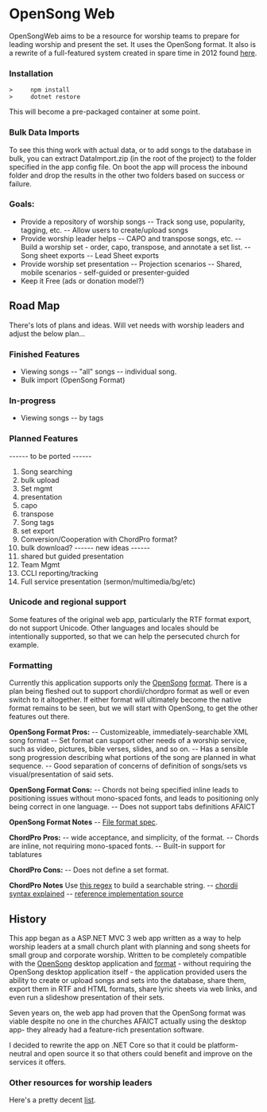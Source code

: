 
# OpenSong Web
OpenSongWeb aims to be a resource for worship teams to prepare for leading worship and present the set.  It uses the OpenSong format.
It also is a rewrite of a full-featured system created in spare time in 2012 found [here](http://wworship.242sanmarcos.org/).

### Installation

    >     npm install
    >     dotnet restore

This will become a pre-packaged container at some point. 

### Bulk Data Imports
To see this thing work with actual data, or to add songs to the database in bulk, you can extract DataImport.zip (in the root of the project) to the folder specified in the app config file.  On boot the app will process the inbound folder and drop the results in the other two folders based on success or failure.

### Goals:
- Provide a repository of worship songs
-- Track song use, popularity, tagging, etc.
-- Allow users to create/upload songs
- Provide worship leader helps
-- CAPO and transpose songs, etc.
-- Build a worship set - order, capo, transpose, and annotate a set list.
-- Song sheet exports
-- Lead Sheet exports
- Provide worship set presentation
-- Projection scenarios
-- Shared, mobile scenarios - self-guided or presenter-guided
- Keep it Free (ads or donation model?)

## Road Map
There's lots of plans and ideas.  Will vet needs with worship leaders and adjust the below plan...

### Finished Features
- Viewing songs 
-- "all" songs
-- individual song.
- Bulk import (OpenSong Format)

### In-progress
- Viewing songs
-- by tags

### Planned Features 
------ to be ported ------
1. Song searching
2. bulk upload
3. Set mgmt
4. presentation
5. capo
6. transpose
7. Song tags
8. set export
9. Conversion/Cooperation with ChordPro format?
10. bulk download?
------ new ideas ------
11. shared but guided presentation
12. Team Mgmt
13. CCLI reporting/tracking
14. Full service presentation (sermon/multimedia/bg/etc)

### Unicode and regional support
Some features of the original web app, particularly the RTF format export, do not support Unicode.  Other languages and locales should be intentionally supported, so that we can help the persecuted church for example.

### Formatting
Currently this application supports only the [OpenSong](http://www.opensong.org/) [format](https://sourceforge.net/projects/opensong/).  There is a plan being fleshed out to support chordii/chordpro format as well or even switch to it altogether.  If either format will ultimately become the native format remains to be seen, but we will start with OpenSong, to get the other features out there.
 
**OpenSong Format Pros:**
-- Customizeable, immediately-searchable XML song format
-- Set format can support other needs of a worship service, such as video, pictures, bible verses, slides, and so on.
-- Has a sensible song progression describing what portions of the song are planned in what sequence.
-- Good separation of concerns of definition of songs/sets vs visual/presentation of said sets.

**OpenSong Format Cons:**
-- Chords not being specified inline leads to positioning issues without mono-spaced fonts, and leads to positioning only being correct in one language.
-- Does not support tabs definitions AFAICT

**OpenSong Format Notes**
-- [File format spec](http://www.opensong.org/home/file-formats).

**ChordPro Pros:**
-- wide acceptance, and simplicity, of the format.
-- Chords are inline, not requiring mono-spaced fonts.
-- Built-in support for tablatures

**ChordPro Cons:**
-- Does not define a set format.

**ChordPro Notes**
Use [this regex](https://stackoverflow.com/questions/44314124/c-sharp-use-regex-to-remove-everything-inside-brackets-and-the-brackets-themselv) to build a searchable string. 
-- [chordii syntax explained](https://www.chordpro.org/chordpro/ChordPro-Directives.html)
-- [reference implementation source](https://github.com/ChordPro/chordpro)
 
## History
This app began as a ASP.NET MVC 3 web app written as a way to help worship leaders at a small church plant with planning and song sheets for small group and corporate worship.  Written to be completely compatible with the [OpenSong](http://www.opensong.org/) desktop application and [format](https://sourceforge.net/projects/opensong/)  - without requiring the OpenSong desktop application itself - the application provided users the ability to create or upload songs and sets into the database, share them, export them in RTF and HTML formats, share lyric sheets via web links, and even run a slideshow presentation of their sets.  

Seven years on, the web app had proven that the OpenSong format was viable despite no one in the churches AFAICT actually using the desktop app- they already had a feature-rich presentation software.  

I decided to rewrite the app on .NET Core so that it could be platform-neutral and open source it so that others could benefit and improve on the services it offers.

### Other resources for worship leaders
Here's a pretty decent [list](http://www.opensong.org/home/links).
